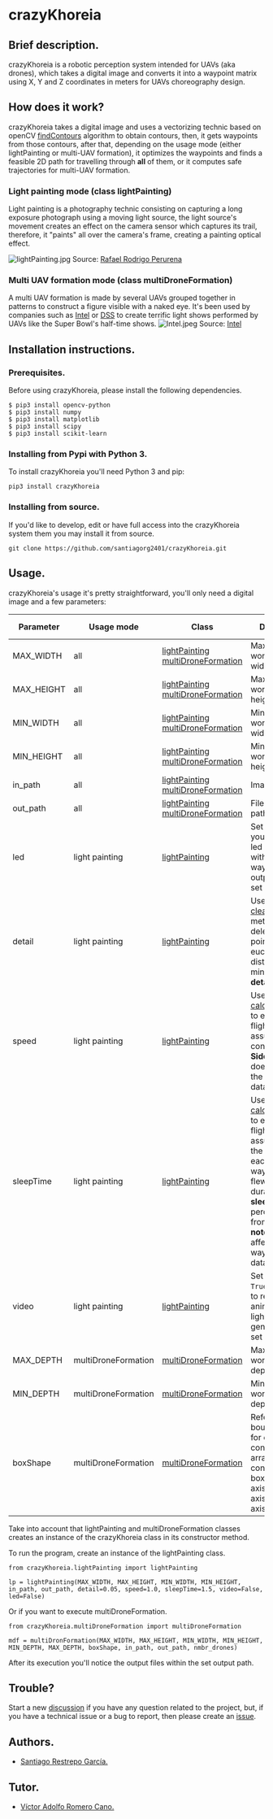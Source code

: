 # crazyKhoreia
## Brief description.
crazyKhoreia is a robotic perception system intended for UAVs (aka drones), which takes a digital image and converts it into a waypoint matrix using X, Y and Z coordinates in meters for UAVs choreography design.
## How does it work?
crazyKhoreia takes a digital image and uses a vectorizing technic based on openCV [findContours](https://docs.opencv.org/3.4/d3/dc0/group__imgproc__shape.html#ga17ed9f5d79ae97bd4c7cf18403e1689a) algorithm to obtain contours, then, it gets waypoints from those contours, after that, depending on the usage mode (either lightPainting or multi-UAV formation), it optimizes the waypoints and finds a feasible 2D path for travelling through **all** of them, or it computes safe trajectories for multi-UAV formation.


### Light painting mode (class lightPainting)
Light painting is a photography technic consisting on capturing a long exposure photograph using a moving light source, the light source's movement creates an effect on the camera sensor which captures its trail, therefore, it "paints" all over the camera's frame, creating a painting optical effect.

![lightPainting.jpg](images/lightPainting.jpg) Source: [Rafael Rodrigo Perurena](https://www.flickr.com/photos/rafoto/2653254686)
### Multi UAV formation mode (class multiDroneFormation)
A multi UAV formation is made by several UAVs grouped together in patterns to construct a figure visible with a naked eye. It's been used by companies such as [Intel](https://www.intel.com/content/www/us/en/technology-innovation/intel-drone-light-shows.html) or [DSS](https://droneshowsoftware.com) to create terrific light shows performed by UAVs like the Super Bowl's half-time shows.
![Intel.jpeg](images/Intel.jpeg) Source: [Intel](https://twitter.com/intel/status/828430024411713536)

## Installation instructions.
### Prerequisites.
Before using crazyKhoreia, please install the following dependencies.
```console
$ pip3 install opencv-python
$ pip3 install numpy
$ pip3 install matplotlib
$ pip3 install scipy
$ pip3 install scikit-learn
```

### Installing from Pypi with Python 3.
To install crazyKhoreia you'll need Python 3 and pip:
```console
pip3 install crazyKhoreia
```
### Installing from source.
If you'd like to develop, edit or have full access into the crazyKhoreia system them you may install it from source.
```console
git clone https://github.com/santiagorg2401/crazyKhoreia.git
```
## Usage.
crazyKhoreia's usage it's pretty straightforward, you'll only need a digital image and a few parameters:

| Parameter | Usage mode | Class | Description | Data type |
| --- | --- | --- | --- | --- |
| MAX_WIDTH | all | [lightPainting](https://github.com/santiagorg2401/crazyKhoreia/blob/master/src/crazyKhoreia/lightPainting.py) [multiDroneFormation](https://github.com/santiagorg2401/crazyKhoreia/blob/master/src/crazyKhoreia/multiDronFormation.py) | Maximum workspace width. | float
| MAX_HEIGHT | all | [lightPainting](https://github.com/santiagorg2401/crazyKhoreia/blob/master/src/crazyKhoreia/lightPainting.py) [multiDroneFormation](https://github.com/santiagorg2401/crazyKhoreia/blob/master/src/crazyKhoreia/multiDronFormation.py) | Maximum workspace height. | float
| MIN_WIDTH | all | [lightPainting](https://github.com/santiagorg2401/crazyKhoreia/blob/master/src/crazyKhoreia/lightPainting.py) [multiDroneFormation](https://github.com/santiagorg2401/crazyKhoreia/blob/master/src/crazyKhoreia/multiDronFormation.py) | Minimum workspace width. | float
| MIN_HEIGHT | all | [lightPainting](https://github.com/santiagorg2401/crazyKhoreia/blob/master/src/crazyKhoreia/lightPainting.py) [multiDroneFormation](https://github.com/santiagorg2401/crazyKhoreia/blob/master/src/crazyKhoreia/multiDronFormation.py) | Minimum workspace height. | float
| in_path | all | [lightPainting](https://github.com/santiagorg2401/crazyKhoreia/blob/master/src/crazyKhoreia/lightPainting.py) [multiDroneFormation](https://github.com/santiagorg2401/crazyKhoreia/blob/master/src/crazyKhoreia/multiDronFormation.py)| Image file path. | str
|out_path| all| [lightPainting](https://github.com/santiagorg2401/crazyKhoreia/blob/master/src/crazyKhoreia/lightPainting.py) [multiDroneFormation](https://github.com/santiagorg2401/crazyKhoreia/blob/master/src/crazyKhoreia/multiDronFormation.py)| Files output path. | str
| led | light painting | [lightPainting](https://github.com/santiagorg2401/crazyKhoreia/blob/master/src/crazyKhoreia/lightPainting.py) | Set led to ```True``` if you want to add led control within the waypoints output file, else, set ```False```. | bool
| detail | light painting | [lightPainting](https://github.com/santiagorg2401/crazyKhoreia/blob/master/src/crazyKhoreia/lightPainting.py) | Used in [clean_waypoints](https://github.com/santiagorg2401/crazyKhoreia/blob/9bada2480789167e003016494ea361c302cc203b/src/crazyKhoreia/lightPainting.py#L31) method to delete the points that their euclidian distance is minor than **detail**. | float
| speed | light painting | [lightPainting](https://github.com/santiagorg2401/crazyKhoreia/blob/master/src/crazyKhoreia/lightPainting.py) | Used in [calculate_stats](https://github.com/santiagorg2401/crazyKhoreia/blob/9bada2480789167e003016494ea361c302cc203b/src/crazyKhoreia/lightPainting.py#L48) to estimate flight duration, assuming constant speed. **Side note:** It doesn't affect the waypoints dataset. | float
|sleepTime | light painting | [lightPainting](https://github.com/santiagorg2401/crazyKhoreia/blob/master/src/crazyKhoreia/lightPainting.py) | Used in [calculate_stats](https://github.com/santiagorg2401/crazyKhoreia/blob/9bada2480789167e003016494ea361c302cc203b/src/crazyKhoreia/lightPainting.py#L48) to estimate flight duration, assuming that the UAV stops at each reached waypoint for the flew time duration plus a **sleepTime** percentage from it. **Side note:** It doesn't affect the waypoints dataset. | float
|video | light painting | [lightPainting](https://github.com/santiagorg2401/crazyKhoreia/blob/master/src/crazyKhoreia/lightPainting.py) | Set video to ```True``` if you want to render an animation of the light painting generation, else set ```False```. | bool
| MAX_DEPTH | multiDroneFormation | [multiDroneFormation](https://github.com/santiagorg2401/crazyKhoreia/blob/master/src/crazyKhoreia/multiDronFormation.py) | Maximum workspace depth. | float
| MIN_DEPTH | multiDroneFormation | [multiDroneFormation](https://github.com/santiagorg2401/crazyKhoreia/blob/master/src/crazyKhoreia/multiDronFormation.py) | Minimum workspace depth. | float
| boxShape | multiDroneFormation | [multiDroneFormation](https://github.com/santiagorg2401/crazyKhoreia/blob/master/src/crazyKhoreia/multiDronFormation.py) | Refers to the bounding box for each UAV, contains an 1x3 array, containing the box's: (length (X axis), wide (Y axis), height (Z axis)) in meters. | array

Take into account that lightPainting and multiDroneFormation classes creates an instance of the crazyKhoreia class in its constructor method.

To run the program, create an instance of the lightPainting class.
```console
from crazyKhoreia.lightPainting import lightPainting

lp = lightPainting(MAX_WIDTH, MAX_HEIGHT, MIN_WIDTH, MIN_HEIGHT, in_path, out_path, detail=0.05, speed=1.0, sleepTime=1.5, video=False, led=False)
```

Or if you want to execute multiDroneFormation.
```console
from crazyKhoreia.multiDroneFormation import multiDroneFormation

mdf = multiDronFormation(MAX_WIDTH, MAX_HEIGHT, MIN_WIDTH, MIN_HEIGHT, MIN_DEPTH, MAX_DEPTH, boxShape, in_path, out_path, nmbr_drones)
```
After its execution you'll notice the output files within the set output path.

## Trouble?
Start a new [discussion](https://github.com/santiagorg2401/crazyKhoreia/discussions) if you have any question related to the project, but, if you have a technical issue or a bug to report, then please create an [issue](https://github.com/santiagorg2401/crazyKhoreia/issues).

## Authors.
- [Santiago Restrepo García.](https://github.com/santiagorg2401)

## Tutor.
- [Víctor Adolfo Romero Cano.](https://github.com/vromerocano)

